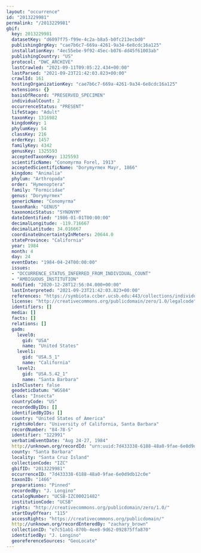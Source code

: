 ```yaml
---
layout: "occurrence"
id: "2013229981"
permalink: "/2013229981"
gbif:
  key: 2013229981
  datasetKey: "d6097f75-f99e-4c2a-b8a5-b0fc213ecbd0"
  publishingOrgKey: "cae7b6c7-669a-4261-9a34-6e8cdc16a125"
  installationKey: "4ec55ebe-9f92-45ec-b076-dd45f61003ab"
  publishingCountry: "US"
  protocol: "DWC_ARCHIVE"
  lastCrawled: "2021-09-11T09:05:22.434+00:00"
  lastParsed: "2021-09-23T21:42:03.823+00:00"
  crawlId: 161
  hostingOrganizationKey: "cae7b6c7-669a-4261-9a34-6e8cdc16a125"
  extensions: {}
  basisOfRecord: "PRESERVED_SPECIMEN"
  individualCount: 2
  occurrenceStatus: "PRESENT"
  lifeStage: "Adult"
  taxonKey: 1316982
  kingdomKey: 1
  phylumKey: 54
  classKey: 216
  orderKey: 1457
  familyKey: 4342
  genusKey: 1325593
  acceptedTaxonKey: 1325593
  scientificName: "Conomyrma Forel, 1913"
  acceptedScientificName: "Dorymyrmex Mayr, 1866"
  kingdom: "Animalia"
  phylum: "Arthropoda"
  order: "Hymenoptera"
  family: "Formicidae"
  genus: "Dorymyrmex"
  genericName: "Conomyrma"
  taxonRank: "GENUS"
  taxonomicStatus: "SYNONYM"
  dateIdentified: "1986-01-01T00:00:00"
  decimalLongitude: -119.716667
  decimalLatitude: 34.016667
  coordinateUncertaintyInMeters: 20644.0
  stateProvince: "California"
  year: 1984
  month: 4
  day: 24
  eventDate: "1984-04-24T00:00:00"
  issues:
  - "OCCURRENCE_STATUS_INFERRED_FROM_INDIVIDUAL_COUNT"
  - "AMBIGUOUS_INSTITUTION"
  modified: "2020-12-28T12:56:04.000+00:00"
  lastInterpreted: "2021-09-23T21:42:03.823+00:00"
  references: "https://symbiota.ccber.ucsb.edu:443/collections/individual/index.php?occid=122991"
  license: "http://creativecommons.org/publicdomain/zero/1.0/legalcode"
  identifiers: []
  media: []
  facts: []
  relations: []
  gadm:
    level0:
      gid: "USA"
      name: "United States"
    level1:
      gid: "USA.5_1"
      name: "California"
    level2:
      gid: "USA.5.42_1"
      name: "Santa Barbara"
  isInCluster: false
  geodeticDatum: "WGS84"
  class: "Insecta"
  countryCode: "US"
  recordedByIDs: []
  identifiedByIDs: []
  country: "United States of America"
  rightsHolder: "University of California, Santa Barbara"
  recordNumber: "84-78-S"
  identifier: "122991"
  verbatimEventDate: "Aug 24-27, 1984"
  http://unknown.org/recordId: "urn:uuid:7d433338-6188-48a0-9fae-6e0d9db12c0e"
  county: "Santa Barbara"
  locality: "Santa Cruz Island"
  collectionCode: "IZC"
  gbifID: "2013229981"
  occurrenceID: "7d433338-6188-48a0-9fae-6e0d9db12c0e"
  taxonID: "1466"
  preparations: "Pinned"
  recordedBy: "J. Longino"
  catalogNumber: "UCSB-IZC00021482"
  institutionCode: "UCSB"
  rights: "http://creativecommons.org/publicdomain/zero/1.0/"
  startDayOfYear: "115"
  accessRights: "https://creativecommons.org/publicdomain/"
  http://unknown.org/recordEnteredBy: "zachary_brown"
  collectionID: "e7c51ab1-870b-4ee8-9d62-092875ffa870"
  identifiedBy: "J. Longino"
  georeferenceSources: "GeoLocate"
---
```

